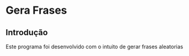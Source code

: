 # Gera Frases

## Introdução

Este programa foi desenvolvido com o intuito de gerar frases aleatorias